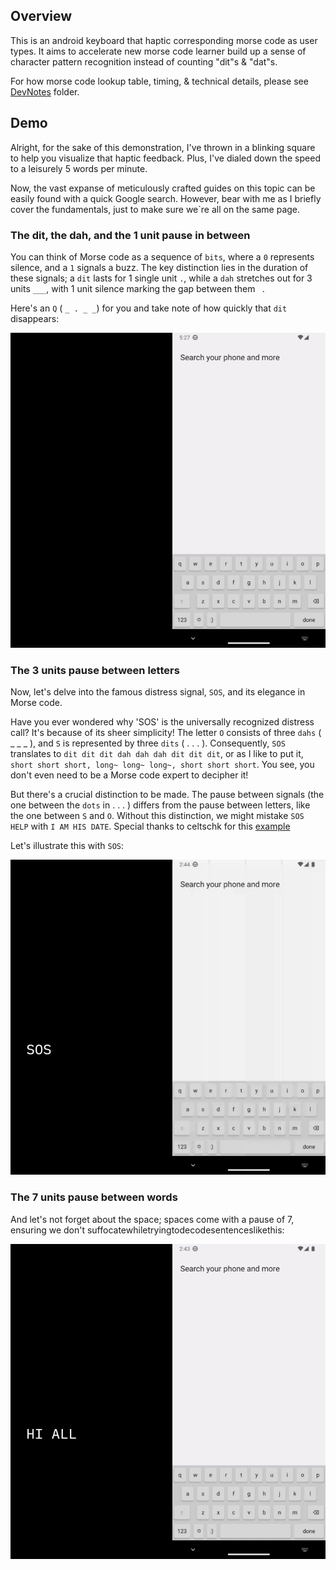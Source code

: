 ## Overview

This is an android keyboard that haptic corresponding morse code as user types. It aims to accelerate new morse code learner build up a sense of character pattern recognition instead of counting "dit"s & "dat"s.

For how morse code lookup table, timing, & technical details, please see [DevNotes](./DevNotes) folder.

## Demo

Alright, for the sake of this demonstration, I've thrown in a blinking square to help you visualize that haptic feedback. Plus, I've dialed down the speed to a leisurely 5 words per minute.

Now, the vast expanse of meticulously crafted guides on this topic can be easily found with a quick Google search. However, bear with me as I briefly cover the fundamentals, just to make sure we`re all on the same page.

### The dit, the dah, and the 1 unit pause in between

You can think of Morse code as a sequence of `bits`, where a `0` represents silence, and a `1` signals a buzz. The key distinction lies in the duration of these signals; a `dit` lasts for 1 single unit `.`, while a `dah` stretches out for 3 units `___`, with 1 unit silence marking the gap between them ` `.

Here's an `Q` ( `_ . _ _`) for you and take note of how quickly that `dit` disappears:

![GIF of "Q"](./DevNotes/demo_q.gif)

### The 3 units pause between letters

Now, let's delve into the famous distress signal, `SOS`, and its elegance in Morse code.

Have you ever wondered why 'SOS' is the universally recognized distress call? It's because of its sheer simplicity! The letter `O` consists of three `dahs` ( \_ \_ \_ ), and `S` is represented by three `dits` ( . . . ). Consequently, `SOS` translates to `dit dit dit dah dah dah dit dit dit`, or as I like to put it, `short short short, long~ long~ long~, short short short`. You see, you don't even need to be a Morse code expert to decipher it!

But there's a crucial distinction to be made. The pause between signals (the one between the `dots` in . . . ) differs from the pause between letters, like the one between `S` and `O`. Without this distinction, we might mistake `SOS HELP` with `I AM HIS DATE`. Special thanks to celtschk for this [example](https://cs.stackexchange.com/a/34083)

Let's illustrate this with `SOS`:

![GIF of "SOS"](./DevNotes/demo_sos.gif)

### The 7 units pause between words

And let's not forget about the space; spaces come with a pause of 7, ensuring we don't suffocatewhiletryingtodecodesentenceslikethis:

![GIF of "hi all"](./DevNotes/demo_hi_all.gif)
